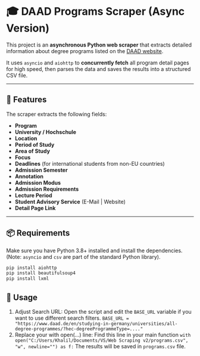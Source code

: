 # 🎓 DAAD Programs Scraper (Async Version)

This project is an **asynchronous Python web scraper** that extracts detailed information about degree programs listed on the [DAAD website](https://www.daad.de/en/studying-in-germany/universities/all-degree-programmes/).

It uses `asyncio` and `aiohttp` to **concurrently fetch** all program detail pages for high speed, then parses the data and saves the results into a structured CSV file.

---

## 🚀 Features

The scraper extracts the following fields:

- **Program**
- **University / Hochschule**
- **Location**
- **Period of Study**
- **Area of Study**
- **Focus**
- **Deadlines** (for international students from non-EU countries)
- **Admission Semester**
- **Annotation**
- **Admission Modus**
- **Admission Requirements**
- **Lecture Period**
- **Student Advisory Service** (E-Mail | Website)
- **Detail Page Link**

---

## 📦 Requirements

Make sure you have Python 3.8+ installed and install the dependencies. (Note: `asyncio` and `csv` are part of the standard Python library).

```bash
pip install aiohttp
pip install beautifulsoup4
pip install lxml
```
## 📝 Usage

1. Adjust Search URL: Open the script and edit the `BASE_URL` variable if you want to use different search filters.
``
BASE_URL = "https://www.daad.de/en/studying-in-germany/universities/all-degree-programmes/?hec-degreeProgrammeType=...."
``
2. Replace your with open(...) line: Find this line in your main function
``
with open("C:/Users/Khalil/Documents/VS/Web Scraping v2/programs.csv", "w", newline="") as f:
``
The results will be saved in `programs.csv` file.
